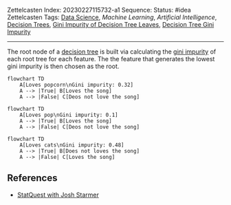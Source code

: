 Zettelcasten Index: 20230227115732-a1
Sequence:
Status: #idea
Zettelcasten Tags: [Data Science](../map-of-content/Data%20Science.md), *Machine Learning*, *Artificial Intelligence*, [Decision Trees](Decision%20Trees.md), [Gini Impurity of Decision Tree Leaves](Gini%20Impurity%20of%20Decision%20Tree%20Leaves.md), [Decision Tree Gini Impurity](Decision%20Tree%20Gini%20Impurity.md)

---

The root node of a [decision tree](Decision%20Trees.md) is built via calculating the [gini impurity](Decision%20Tree%20Gini%20Impurity.md) of each root tree for each feature. The the feature that generates the lowest gini impurity is then chosen as the root.

````mermaid
flowchart TD
    A[Loves popcorn\nGini impurity: 0.32]
    A --> |True| B[Loves the song]
    A --> |False| C[Deos not love the song]
````

````mermaid
flowchart TD
    A[Loves pop\nGini impurity: 0.1]
    A --> |True| B[Loves the song]
    A --> |False| C[Deos not love the song]
````

````mermaid
flowchart TD
    A[Loves cats\nGini impurity: 0.48]
    A --> |True| B[Does not loves the song]
    A --> |False| C[Loves the song]
````

## References

* [StatQuest with Josh Starmer](../references/StatQuest%20with%20Josh%20Starmer.md)
